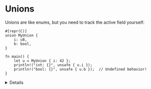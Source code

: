 # Unions

Unions are like enums, but you need to track the active field yourself:

```rust,editable
#[repr(C)]
union MyUnion {
    i: u8,
    b: bool,
}

fn main() {
    let u = MyUnion { i: 42 };
    println!("int: {}", unsafe { u.i });
    println!("bool: {}", unsafe { u.b });  // Undefined behavior!
}
```

<details>

Unions are very rarely needed in Rust as you can usually use an enum. They are occasionally needed
for interacting with C library APIs.

If you just want to reinterpret bytes as a different type, you probably want
[`std::mem::transmute`](https://doc.rust-lang.org/stable/std/mem/fn.transmute.html) or a safe
wrapper such as the [`zerocopy`](https://crates.io/crates/zerocopy) crate.

</details>
